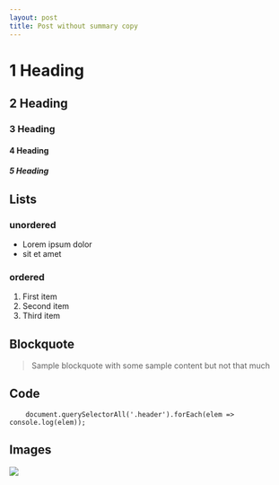 ```yaml
---
layout: post
title: Post without summary copy
---
```


# 1 Heading
## 2 Heading
### 3 Heading
#### 4 Heading
##### 5 Heading

## Lists
### unordered
- Lorem ipsum dolor
- sit et amet

### ordered
1. First item
2. Second item
3. Third item

## Blockquote

> Sample blockquote with some sample content but not that much

## Code

```
	document.querySelectorAll('.header').forEach(elem => console.log(elem));
```

## Images
![](https://placehold.it/1500x400)